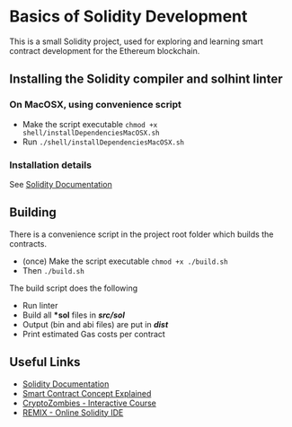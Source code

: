 # Basics of Solidity Development

This is a small Solidity project, used for exploring and learning smart contract
development for the Ethereum blockchain.

## Installing the Solidity compiler and solhint linter

### On MacOSX, using convenience script

- Make the script executable ```chmod +x shell/installDependenciesMacOSX.sh```
- Run ```./shell/installDependenciesMacOSX.sh```

### Installation details
See [Solidity Documentation](https://solidity.readthedocs.io/en/develop/installing-solidity.html)

## Building

There is a convenience script in the project root folder which builds the contracts.

- (once) Make the script executable ```chmod +x ./build.sh```
- Then ```./build.sh```


The build script does the following

- Run linter
- Build all __*sol__ files in ___src/sol___
- Output (bin and abi files) are put in ___dist___
- Print estimated Gas costs per contract


## Useful Links

- [Solidity Documentation](https://solidity.readthedocs.io/en/develop/)
- [Smart Contract Concept Explained](https://auth0.com/blog/an-introduction-to-ethereum-and-smart-contracts-part-2/)
- [CryptoZombies - Interactive Course](https://cryptozombies.io/course/)
- [REMIX - Online Solidity IDE](https://remix.ethereum.org/)